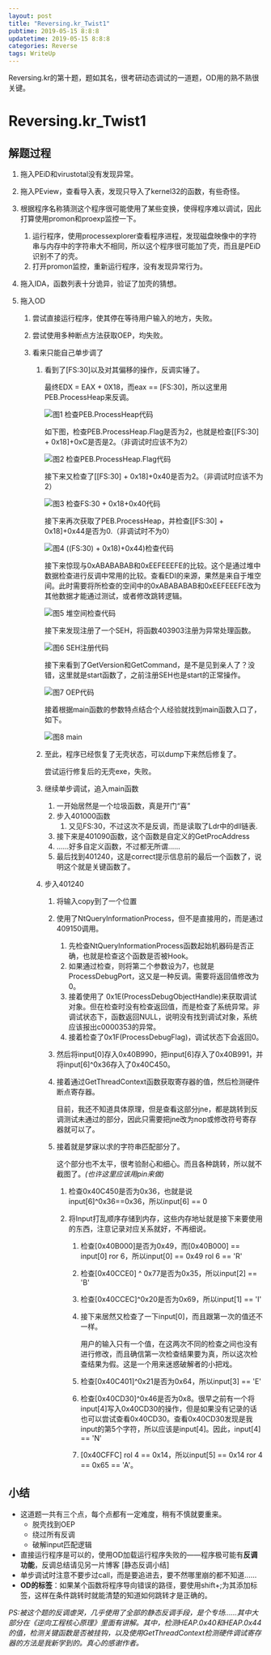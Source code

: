 ```yaml
---
layout: post
title: "Reversing.kr_Twist1"
pubtime: 2019-05-15 8:8:8
updatetime: 2019-05-15 8:8:8
categories: Reverse
tags: WriteUp
---
```


Reversing.kr的第十题，题如其名，很考研动态调试的一道题，OD用的熟不熟很关键。

# Reversing.kr_Twist1

## 解题过程

1. 拖入PEiD和virustotal没有发现异常。

2. 拖入PEview，查看导入表，发现只导入了kernel32的函数，有些奇怪。

3. 根据程序名称猜测这个程序很可能使用了某些变换，使得程序难以调试，因此打算使用promon和proexp监控一下。

   1. 运行程序，使用processexplorer查看程序进程，发现磁盘映像中的字符串与内存中的字符串大不相同，所以这个程序很可能加了壳，而且是PEiD识别不了的壳。
   2. 打开promon监控，重新运行程序，没有发现异常行为。

4. 拖入IDA，函数列表十分诡异，验证了加壳的猜想。

5. 拖入OD

   1. 尝试直接运行程序，使其停在等待用户输入的地方，失败。

   2. 尝试使用多种断点方法获取OEP，均失败。

   3. 看来只能自己单步调了

      1. 看到了[FS:30]以及对其偏移的操作，反调实锤了。

         最终EDX = EAX + 0X18，而eax == [FS:30]，所以这里用PEB.ProcessHeap来反调。

         ![图1 检查PEB.ProcessHeap代码](https://chrishuppor.github.io/image/Snipaste_2019-05-15_22-26-12.PNG)

         如下图，检查PEB.ProcessHeap.Flag是否为2，也就是检查[[FS:30] + 0x18]+0xC是否是2。（非调试时应该不为2）

         ![图2 检查PEB.ProcessHeap.Flag代码](https://chrishuppor.github.io/image/Snipaste_2019-05-15_22-27-53.PNG)

         接下来又检查了[[FS:30] + 0x18]+0x40是否为2。（非调试时应该不为2）

         ![图3 检查FS:30 + 0x18+0x40代码](https://chrishuppor.github.io/image/Snipaste_2019-05-15_22-32-47.PNG)

         接下来再次获取了PEB.ProcessHeap，并检查[[FS:30] + 0x18]+0x44是否为0.（非调试时不为0）

         ![图4 ((FS:30) + 0x18)+0x44)检查代码](https://chrishuppor.github.io/image/Snipaste_2019-05-15_22-34-34.PNG)

         接下来惊现与0xABABABAB和0xEEFEEEFE的比较。这个是通过堆中数据检查进行反调中常用的比较。查看EDI的来源，果然是来自于堆空间。此时需要将所检查的空间中的0xABABABAB和0xEEFEEEFE改为其他数据才能通过测试，或者修改跳转逻辑。

         ![图5 堆空间检查代码](https://chrishuppor.github.io/image/Snipaste_2019-05-15_22-36-55.PNG)

         接下来发现注册了一个SEH，将函数403903注册为异常处理函数。

         ![图6 SEH注册代码](https://chrishuppor.github.io/image/Snipaste_2019-05-15_22-47-57.PNG)

         接下来看到了GetVersion和GetCommand，是不是见到亲人了？没错，这里就是start函数了，之前注册SEH也是start的正常操作。

         ![图7 OEP代码](https://chrishuppor.github.io/image/Snipaste_2019-05-15_22-48-55.PNG)

         接着根据main函数的参数特点结合个人经验就找到main函数入口了，如下。

         ![图8 main](https://chrishuppor.github.io/image/Snipaste_2019-05-15_22-54-44.PNG)

      2. 至此，程序已经恢复了无壳状态，可以dump下来然后修复了。

         尝试运行修复后的无壳exe，失败。

      3. 继续单步调试，追入main函数

         1. 一开始居然是一个垃圾函数，真是开门“喜”
         2. 步入401000函数
            1. 又见FS:30，不过这次不是反调，而是读取了Ldr中的dll链表.
         3. 接下来是401090函数，这个函数是自定义的GetProcAddress
         4. ......好多自定义函数，不过都无所谓......
         5. 最后找到401240，这是correct提示信息前的最后一个函数了，说明这个就是关键函数了。

      4. 步入401240

         1. 将输入copy到了一个位置

         2. 使用了NtQueryInformationProcess，但不是直接用的，而是通过409150调用。

            1. 先检查NtQueryInformationProcess函数起始机器码是否正确，也就是检查这个函数是否被Hook。
            2. 如果通过检查，则将第二个参数设为7，也就是ProcessDebugPort，这又是一种反调。需要将返回值修改为0。
            3. 接着使用了 0x1E(ProcessDebugObjectHandle)来获取调试对象。但在检查时没有检查返回值，而是检查了系统异常。非调试状态下，函数返回NULL，说明没有找到调试对象，系统应该报出c0000353的异常。
            4. 接着检查了0x1F(ProcessDebugFlag)，调试状态下会返回0。

         3. 然后将input[0]存入0x40B990，把input[6]存入了0x40B991，并将input[6]^0x36存入了0x40C450。

         4. 接着通过GetThreadContext函数获取寄存器的值，然后检测硬件断点寄存器。

            目前，我还不知道具体原理，但是查看这部分jne，都是跳转到反调测试未通过的部分，因此只需要把jne改为nop或修改符号寄存器就可以了。

         5. 接着就是梦寐以求的字符串匹配部分了。

            这个部分也不太平，很考验耐心和细心。而且各种跳转，所以就不截图了。*(也许这里应该用pin来做)*

            1. 检查0x40C450是否为0x36，也就是说input[6]^0x36==0x36，所以input[6] == 0

            2. 将Input打乱顺序存储到内存，这些内存地址就是接下来要使用的东西，注意记录对应关系就好，不再细说。

               1. 检查[0x40B000]是否为0x49，而[0x40B000] == input[0] ror 6，所以input[0] == 0x49 rol 6 == 'R'

               2. 检查[0x40CCE0] ^ 0x77是否为0x35，所以input[2] == 'B'

               3. 检查[0x40CCEC]^0x20是否为0x69，所以input[1] == 'I'

               4. 接下来居然又检查了一下input[0]，而且跟第一次的值还不一样。

                  用户的输入只有一个值，在这两次不同的检查之间也没有进行修改，而且确信第一次检查结果要为真，所以这次检查结果为假。这是一个用来迷惑破解者的小把戏。

               5. 检查[0x40C401]^0x21是否为0x64，所以input[3] == 'E'

               6. 检查[0x40CD30]^0x46是否为0x8。很早之前有一个将input[4]写入0x40CD30的操作，但是如果没有记录的话也可以尝试查看0x40CD30。查看0x40CD30发现是我input的第5个字符，所以应该是input[4]。因此，input[4] == 'N' 

               7. [0x40CFFC] rol 4 == 0x14，所以input[5] == 0x14 ror 4 == 0x65 == 'A'。


## 小结

* 这道题一共有三个点，每个点都有一定难度，稍有不慎就要重来。
  * 脱壳找到OEP
  * 绕过所有反调
  * 破解input匹配逻辑
* 直接运行程序是可以的，使用OD加载运行程序失败的——程序极可能有**反调功能**，反调总结请见另一片博客 [静态反调小结]
* 单步调试时注意不要步过call，而是要追进去，要不然哪里崩的都不知道......
* **OD的标签**：如果某个函数将程序导向错误的路径，要使用shift+;为其添加标签，这样在条件跳转时就能清楚的知道如何跳转才是正确的。

*PS:被这个题的反调虐哭，几乎使用了全部的静态反调手段，是个专场......其中大部分在《逆向工程核心原理》里面有讲解。其中，检测HEAP.0x40和HEAP.0x44的值，检测关键函数是否被挂钩，以及使用GetThreadContext检测硬件调试寄存器的方法是我新学到的。真心的感谢作者。*